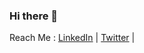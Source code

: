 ### Hi there 👋

<!--
**pathakabhi24/pathakabhi24** is a ✨ _special_ ✨ repository because its `README.md` (this file) appears on your GitHub profile.

Here are some ideas to get you started:

- 🔭 I’m currently working on : Ethical Hacking , Cyber Security
- 🌱 I’m currently learning : Tools in Ethical Hacking , bug bounty
<!--
- 👯 I’m looking to collaborate on ...
- 🤔 I’m looking for help with ...
- 💬 Ask me about ...
- 📫 How to reach me: ...
-->

Reach Me : 
[LinkedIn](https://www.linkedin.com/in/abhinav-pathak-b34593138/) |  [Twitter](https://twitter.com/abhipathak24) |
